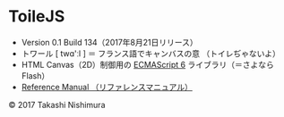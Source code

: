 # ToileJS

* Version 0.1 Build 134（2017年8月21日リリース）
* トワール [ twɑ'ːl ] ＝ フランス語でキャンバスの意 （トイレぢゃないよ）
* HTML Canvas（2D）制御用の [ECMAScript 6](https://github.com/TakashiNishimura/HelloWorld/blob/master/ECMAScript6/ECMAScript6_reference.md) ライブラリ（＝さよなら Flash）
* [Reference Manual （リファレンスマニュアル）](https://github.com/TakashiNishimura/toile.js/blob/master/doc/reference.md)

© 2017 Takashi Nishimura